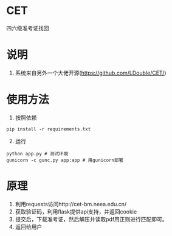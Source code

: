 # CET
四六级准考证找回

# 说明
1. 系统来自另外一个大佬开源(https://github.com/LDouble/CET/)


# 使用方法
1. 按照依赖
```
pip install -r requirements.txt
```
2. 运行
```
python app.py # 测试环境
gunicorn -c gunc.py app:app # 用gunicorn部署
```
# 原理
1. 利用requests访问http://cet-bm.neea.edu.cn/
2. 获取验证码，利用flask提供api支持，并返回cookie
3. 提交后，下载准考证，然后解压并读取pdf用正则进行匹配即可。
4. 返回给用户
